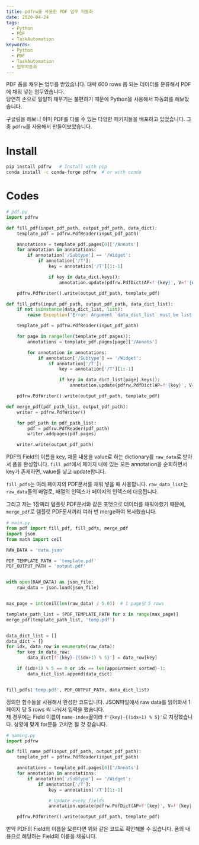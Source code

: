 ```yaml
---
title: pdfrw를 사용한 PDF 업무 자동화
date: 2020-04-24
tags:
  - Python
  - PDF
  - TaskAutomation
keywords:
  - Python
  - PDF
  - TaskAutomation
  - 업무자동화
---
```


PDF 폼을 채우는 업무를 받았습니다. 대략 600 rows 쯤 되는 데이터를 분류해서 PDF에 채워 넣는 업무였습니다. <br>
당연히 손으로 일일히 채우기는 불편하기 때문에 Python을 사용해서 자동화를 해보았습니다.

구글링을 해보니 이미 PDF를 다룰 수 있는 다양한 패키지들을 배포하고 있었습니다. 그 중 `pdfrw`를 사용해서 만들어보았습니다.

# Install
```bash
pip install pdfrw   # Install with pip
conda install -c conda-forge pdfrw  # or with conda
```

# Codes

```python
# pdf.py
import pdfrw

def fill_pdf(input_pdf_path, output_pdf_path, data_dict):
	template_pdf = pdfrw.PdfReader(input_pdf_path)

	annotations = template_pdf.pages[0]['/Annots']
	for annotation in annotations:
		if annotation['/Subtype'] == '/Widget':
			if annotation['/T']:
				key = annotation['/T'][1:-1]

				if key in data_dict.keys():
					annotation.update(pdfrw.PdfDict(AP=f'{key}', V=f'{data_dict[key]}'))

	pdfrw.PdfWriter().write(output_pdf_path, template_pdf)

def fill_pdfs(input_pdf_path, output_pdf_path, data_dict_list):
	if not isinstance(data_dict_list, list):
		raise Exception('Error: Argument `data_dict_list` must be list.')

	template_pdf = pdfrw.PdfReader(input_pdf_path)

	for page in range(len(template_pdf.pages)):
		annotations = template_pdf.pages[page]['/Annots']

		for annotation in annotations:
			if annotation['/Subtype'] == '/Widget':
				if annotation['/T']:
					key = annotation['/T'][1:-1]

					if key in data_dict_list[page].keys():
						annotation.update(pdfrw.PdfDict(AP=f'{key}', V=f'{data_dict_list[page][key]}'))

	pdfrw.PdfWriter().write(output_pdf_path, template_pdf)

def merge_pdf(pdf_path_list, output_pdf_path):
	writer = pdfrw.PdfWriter()

	for pdf_path in pdf_path_list:
		pdf = pdfrw.PdfReader(pdf_path)
		writer.addpages(pdf.pages)

	writer.write(output_pdf_path)
```
PDF의 Field의 이름을 key, 채울 내용을 value로 하는 dictionary를 `raw_data`로 받아서 폼을 완성합니다.
`fill_pdf`에서 페이지 내에 있는 모든 annotation을 순회하면서 key가 존재하면, value를 넣고 update합니다.

`fill_pdfs`는 여러 페이지의 PDF문서를 채워 넣을 때 사용합니다. `raw_data_list`는 `raw_data`들의 배열로, 배열의 인덱스가 페이지의 인덱스에 대응됩니다.

그리고 저는 1장짜리 템플릿 PDF문서와 같은 포맷으로 데이터를 채워야했기 때문에, `merge_pdf`로 템플릿 PDF문서끼리 여러 번 merge하여 복사했습니다.


```python
# main.py
from pdf import fill_pdf, fill_pdfs, merge_pdf
import json
from math import ceil

RAW_DATA = 'data.json'

PDF_TEMPLATE_PATH = 'template.pdf'
PDF_OUTPUT_PATH = 'output.pdf'


with open(RAW_DATA) as json_file:
    raw_data = json.load(json_file)


max_page = int(ceil(len(raw_data) / 5.0))  # 1 page당 5 rows

template_path_list = [PDF_TEMPLATE_PATH for x in range(max_page)]
merge_pdf(template_path_list, 'temp.pdf')


data_dict_list = []
data_dict = {}
for idx, data_row in enumerate(raw_data):
    for key in data_row:
        data_dict[f'{key}-{(idx+1) % 5}'] = data_row[key]

    if (idx+1) % 5 == 0 or idx == len(appointment_sorted)-1:
        data_dict_list.append(data_dict)


fill_pdfs('temp.pdf', PDF_OUTPUT_PATH, data_dict_list)
```
정의한 함수들을 사용해서 완성한 코드입니다. JSON파일에서 raw data를 읽어와서 1페이지 당 5 rows 씩 나눠서 입력을 했습니다. <br>
제 경우에는 Field 이름이 `name-index`꼴이라 `f'{key}-{(idx+1) % 5}'`로 지정했습니다. 상황에 맞게 for문을 고치면 될 것 같습니다.


```python
# naming.py
import pdfrw

def fill_name_pdf(input_pdf_path, output_pdf_path):
    template_pdf = pdfrw.PdfReader(input_pdf_path)

	annotations = template_pdf.pages[0]['/Annots']
	for annotation in annotations:
		if annotation['/Subtype'] == '/Widget':
			if annotation['/T']:
				key = annotation['/T'][1:-1]

                # Update every fields.
				annotation.update(pdfrw.PdfDict(AP=f'{key}', V=f'{key}'))

	pdfrw.PdfWriter().write(output_pdf_path, template_pdf)
```
만약 PDF의 Field의 이름을 모른다면 위와 같은 코드로 확인해볼 수 있습니다.
폼의 내용으로 해당하는 Field의 이름을 채웁니다.